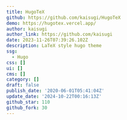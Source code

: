 ```yaml
---
title: HugoTeX
github: https://github.com/kaisugi/HugoTeX
demo: https://hugotex.vercel.app/
author: kaisugi
author_link: https://github.com/kaisugi
date: 2023-11-26T07:39:26.102Z
description: LaTeX style hugo theme
ssg:
  - Hugo
css: []
ui: []
cms: []
category: []
draft: false
publish_date: '2020-06-01T05:41:04Z'
update_date: '2024-10-22T00:16:13Z'
github_star: 110
github_fork: 30
---
```

